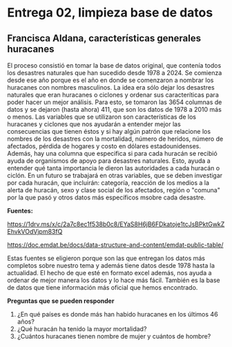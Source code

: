 # Entrega 02, limpieza base de datos

## Francisca Aldana, características generales huracanes

El proceso consistió en tomar la base de datos original, que contenía todos los desastres naturales que han sucedido desde 1978 a 2024.  Se comienza desde ese año porque es el año en donde se comenzaron a  nombrar los huracanes con nombres masculinos. La idea era sólo dejar los desastres naturales que eran huracanes o ciclones y ordenar sus caracteríticas para poder hacer un mejor análisis. Para esto, se tomaron las 3654 columnas de datos y se dejaron (hasta ahora) 411, que son los datos de 1978 a 2010 más o menos. 
Las variables que se utilizaron son características de los huracanes y ciclones que nos ayudarán a entender mejor las consecuencias que tienen éstos y si hay algún patrón que relacione los nombres de los desastres con la mortalidad, número de heridos, número de afectados, pérdida de hogares y costo en dólares estadounidenses. Además, hay una columna que especifica si para cada huracán se recibió ayuda de organismos de apoyo para desastres naturales. Esto, ayuda a entender qué tanta importancia le dieron las autoridades a cada huracán o ciclón. 
En un futuro se trabajará en otras variables, que se deben investigar por cada huracán, que incluirán: categoría, reacción de los medios a la alerta de huracán, sexo y clase social de los afectados, región o "comuna" por la que pasó y otros datos más específicos msobre cada desastre. 

**Fuentes:**

 https://1drv.ms/x/c/2a7c8ec1f538b0c8/EYaS8H6jB6FDkatoje1tcJsBPktGwkZEhvkVOdVjpm83fQ

https://doc.emdat.be/docs/data-structure-and-content/emdat-public-table/ 

Estas fuentes se eligieron porque son las que entregan los datos más completos sobre nuestro tema y además tiene datos desde 1978 hasta la actualidad. El hecho de que esté en formato excel además, nos ayuda a ordenar de mejor manera los datos y lo hace más fácil. También es la base de datos que tiene información más oficial que hemos encontrado.


**Preguntas que se pueden responder**

1. ¿En qué países es donde más han habido huracanes en los últimos 46 años?
2. ¿Qué huracán ha tenido la mayor mortalidad?
3. ¿Cuántos huracanes tienen nombre de mujer y cuántos de hombre?